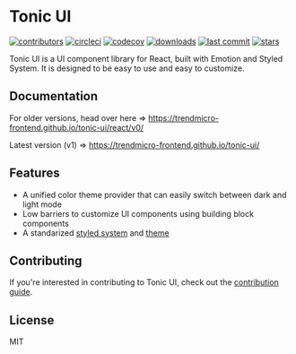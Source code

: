 # Tonic UI

[![contributors](https://img.shields.io/github/contributors/trendmicro-frontend/tonic-ui)](https://img.shields.io/github/contributors/trendmicro-frontend/tonic-ui)
[![circleci](https://circleci.com/gh/trendmicro-frontend/tonic-ui.svg?style=svg)](https://circleci.com/gh/trendmicro-frontend/tonic-ui)
[![codecov](https://codecov.io/gh/trendmicro-frontend/tonic-ui/branch/master/graph/badge.svg?token=4HP1CSU87C)](https://codecov.io/gh/trendmicro-frontend/tonic-ui)
[![downloads](https://img.shields.io/npm/dm/@trendmicro/react-styled-ui.svg?style=flat)](https://img.shields.io/npm/dm/@trendmicro/react-styled-ui.svg?style=flat)
[![last commit](https://badgen.net/github/last-commit/trendmicro-frontend/tonic-ui)](https://badgen.net/github/last-commit/trendmicro-frontend/tonic-ui)
[![stars](https://badgen.net/github/stars/trendmicro-frontend/tonic-ui)](https://badgen.net/github/stars/trendmicro-frontend/tonic-ui)

Tonic UI is a UI component library for React, built with Emotion and Styled System. It is designed to be easy to use and easy to customize.

## Documentation

For older versions, head over here => https://trendmicro-frontend.github.io/tonic-ui/react/v0/

Latest version (v1) => https://trendmicro-frontend.github.io/tonic-ui/

## Features

* A unified color theme provider that can easily switch between dark and light mode
* Low barriers to customize UI components using building block components
* A standarized [styled system](https://github.com/trendmicro-frontend/tonic-ui/tree/master/packages/styled-system) and [theme](https://github.com/trendmicro-frontend/tonic-ui/tree/master/packages/theme)

## Contributing

If you're interested in contributing to Tonic UI, check out the [contribution guide](https://trendmicro-frontend.github.io/tonic-ui/react/latest/getting-started/contributing).

## License

MIT

